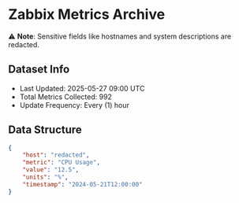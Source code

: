 # Zabbix Metrics Archive

⚠️ **Note**: Sensitive fields like hostnames and system descriptions are redacted.

## Dataset Info
- Last Updated: 2025-05-27 09:00 UTC
- Total Metrics Collected: 992
- Update Frequency: Every (1) hour

## Data Structure
```json
{
    "host": "redacted",
    "metric": "CPU Usage",
    "value": "12.5",
    "units": "%",
    "timestamp": "2024-05-21T12:00:00"
}
```
